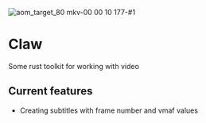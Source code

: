 
![aom_target_80 mkv-00 00 10 177-#1](https://user-images.githubusercontent.com/46526140/171997147-c0735c23-6ad2-4829-b823-466819d2bef8.jpg)
# Claw
Some rust toolkit for working with video

## Current features
* Creating subtitles with frame number and vmaf values

